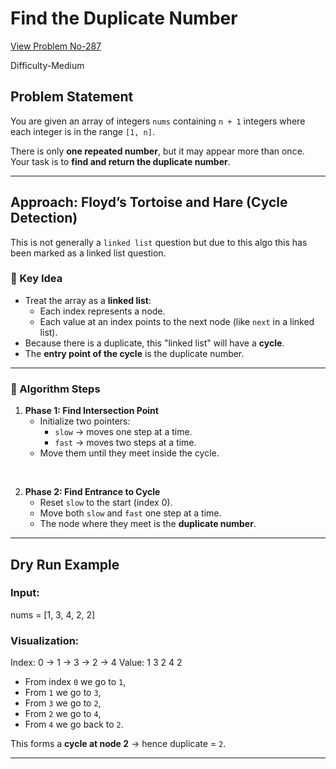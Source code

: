 # Find the Duplicate Number
[View Problem No-287](https://leetcode.com/problems/find-the-duplicate-number/description/)

Difficulty-Medium
## Problem Statement
You are given an array of integers `nums` containing `n + 1` integers where each integer is in the range `[1, n]`.  

There is only **one repeated number**, but it may appear more than once.  
Your task is to **find and return the duplicate number**.

---

## Approach: Floyd’s Tortoise and Hare (Cycle Detection)
This is not generally a `linked list` question but due to this algo this has been marked as a linked list question.

### 🔹 Key Idea
- Treat the array as a **linked list**:
  - Each index represents a node.
  - Each value at an index points to the next node (like `next` in a linked list).
- Because there is a duplicate, this "linked list" will have a **cycle**.
- The **entry point of the cycle** is the duplicate number.

---

### 🔹 Algorithm Steps

1. **Phase 1: Find Intersection Point**
   - Initialize two pointers:
     - `slow` → moves one step at a time.
     - `fast` → moves two steps at a time.
   - Move them until they meet inside the cycle.

<br>

2. **Phase 2: Find Entrance to Cycle**
   - Reset `slow` to the start (index 0).
   - Move both `slow` and `fast` one step at a time.
   - The node where they meet is the **duplicate number**.

---

## Dry Run Example

### Input:
nums = [1, 3, 4, 2, 2]

### Visualization:
Index: 0 → 1 → 3 → 2 → 4
Value: 1 3 2 4 2
- From index `0` we go to `1`,  
- From `1` we go to `3`,  
- From `3` we go to `2`,  
- From `2` we go to `4`,  
- From `4` we go back to `2`.  

This forms a **cycle at node 2** → hence duplicate = `2`.

---


